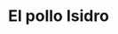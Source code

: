 ---
title: "El pollo Isidro"
url: /ciudad-autonoma-de-buenos-aires/el-pollo-isidro/
shop: carnicero
---